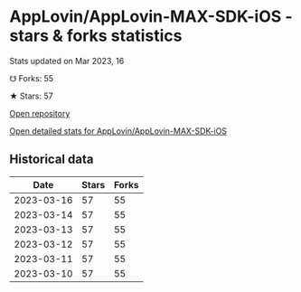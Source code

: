 # AppLovin/AppLovin-MAX-SDK-iOS - stars & forks statistics

Stats updated on Mar 2023, 16

☋ Forks: 55

★ Stars: 57

[Open repository](https://github.com/AppLovin/AppLovin-MAX-SDK-iOS)

[Open detailed stats for AppLovin/AppLovin-MAX-SDK-iOS](https://reviewgithub.com/rep/AppLovin/AppLovin-MAX-SDK-iOS)

## Historical data
| Date | Stars | Forks |
|------|-------|-------|
| 2023-03-16 | 57 | 55 | 
| 2023-03-14 | 57 | 55 | 
| 2023-03-13 | 57 | 55 | 
| 2023-03-12 | 57 | 55 | 
| 2023-03-11 | 57 | 55 | 
| 2023-03-10 | 57 | 55 | 

